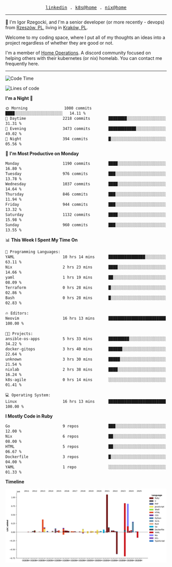 <p align="center">
  <samp>
    <a href="https://www.linkedin.com/in/ajgon">linkedin</a> .
    <a href="https://github.com/deedee-ops/k8s-gitops">k8s@home</a> .
    <a href="https://github.com/deedee-ops/nixlab">nix@home</a>
  </samp>
</p>

----------------------------------------------------------------

:wave: I'm Igor Rzegocki, and I'm a senior developer (or more recently - devops) from [Rzeszów, PL](https://en.wikipedia.org/wiki/Rzesz%C3%B3w), living in [Kraków, PL](https://en.wikipedia.org/wiki/Krak%C3%B3w).

Welcome to my coding space, where I put all of my thoughts an ideas into a project regardless of whether they are good or not.

I'm a member of [Home Operations](https://discord.gg/home-operations). A discord community focused on helping others with their kubernetes (or nix) homelab. You can contact me frequently here.

----------------------------------------------------------------

<!--START_SECTION:waka-->
![Code Time](http://img.shields.io/badge/Code%20Time-581%20hrs%207%20mins-blue)

![Lines of code](https://img.shields.io/badge/From%20Hello%20World%20I%27ve%20Written-4.9%20million%20lines%20of%20code-blue)

**I'm a Night 🦉** 

```text
🌞 Morning                1000 commits        ████░░░░░░░░░░░░░░░░░░░░░   14.11 % 
🌆 Daytime                2218 commits        ████████░░░░░░░░░░░░░░░░░   31.31 % 
🌃 Evening                3473 commits        ████████████░░░░░░░░░░░░░   49.02 % 
🌙 Night                  394 commits         █░░░░░░░░░░░░░░░░░░░░░░░░   05.56 % 
```
📅 **I'm Most Productive on Monday** 

```text
Monday                   1190 commits        ████░░░░░░░░░░░░░░░░░░░░░   16.80 % 
Tuesday                  976 commits         ███░░░░░░░░░░░░░░░░░░░░░░   13.78 % 
Wednesday                1037 commits        ████░░░░░░░░░░░░░░░░░░░░░   14.64 % 
Thursday                 846 commits         ███░░░░░░░░░░░░░░░░░░░░░░   11.94 % 
Friday                   944 commits         ███░░░░░░░░░░░░░░░░░░░░░░   13.32 % 
Saturday                 1132 commits        ████░░░░░░░░░░░░░░░░░░░░░   15.98 % 
Sunday                   960 commits         ███░░░░░░░░░░░░░░░░░░░░░░   13.55 % 
```


📊 **This Week I Spent My Time On** 

```text
💬 Programming Languages: 
YAML                     10 hrs 14 mins      ████████████████░░░░░░░░░   63.11 % 
Nix                      2 hrs 23 mins       ████░░░░░░░░░░░░░░░░░░░░░   14.66 % 
yaml                     1 hrs 19 mins       ██░░░░░░░░░░░░░░░░░░░░░░░   08.09 % 
Terraform                0 hrs 28 mins       █░░░░░░░░░░░░░░░░░░░░░░░░   02.86 % 
Bash                     0 hrs 28 mins       █░░░░░░░░░░░░░░░░░░░░░░░░   02.83 % 

🔥 Editors: 
Neovim                   16 hrs 13 mins      █████████████████████████   100.00 % 

🐱‍💻 Projects: 
ansible-os-apps          5 hrs 33 mins       █████████░░░░░░░░░░░░░░░░   34.22 % 
docker-gitops            3 hrs 40 mins       ██████░░░░░░░░░░░░░░░░░░░   22.64 % 
unknown                  3 hrs 30 mins       █████░░░░░░░░░░░░░░░░░░░░   21.54 % 
nixlab                   2 hrs 38 mins       ████░░░░░░░░░░░░░░░░░░░░░   16.24 % 
k8s-agile                0 hrs 14 mins       ░░░░░░░░░░░░░░░░░░░░░░░░░   01.41 % 

💻 Operating System: 
Linux                    16 hrs 13 mins      █████████████████████████   100.00 % 
```

**I Mostly Code in Ruby** 

```text
Go                       9 repos             ███░░░░░░░░░░░░░░░░░░░░░░   12.00 % 
Nix                      6 repos             ██░░░░░░░░░░░░░░░░░░░░░░░   08.00 % 
HTML                     5 repos             ██░░░░░░░░░░░░░░░░░░░░░░░   06.67 % 
Dockerfile               3 repos             █░░░░░░░░░░░░░░░░░░░░░░░░   04.00 % 
YAML                     1 repo              ░░░░░░░░░░░░░░░░░░░░░░░░░   01.33 % 
```



**Timeline**

![Lines of Code chart](https://raw.githubusercontent.com/ajgon/ajgon/master/assets/bar_graph.png)


<!--END_SECTION:waka-->
